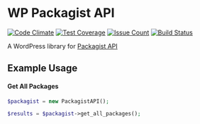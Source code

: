 # WP Packagist API

[![Code Climate](https://codeclimate.com/github/wp-api-libraries/wp-packagist-api/badges/gpa.svg)](https://codeclimate.com/github/wp-api-libraries/wp-packagist-api)
[![Test Coverage](https://codeclimate.com/github/wp-api-libraries/wp-packagist-api/badges/coverage.svg)](https://codeclimate.com/github/wp-api-libraries/wp-packagist-api/coverage)
[![Issue Count](https://codeclimate.com/github/wp-api-libraries/wp-packagist-api/badges/issue_count.svg)](https://codeclimate.com/github/wp-api-libraries/wp-packagist-api)
[![Build Status](https://travis-ci.org/wp-api-libraries/wp-packagist-api.svg?branch=master)](https://travis-ci.org/wp-api-libraries/wp-packagist-api)

A WordPress library for [Packagist API](https://packagist.org/apidoc)

## Example Usage

#### Get All Packages
```php
$packagist = new PackagistAPI();

$results = $packagist->get_all_packages();
```
